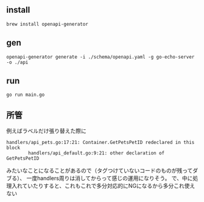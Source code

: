 ## install
```
brew install openapi-generator
```

## gen
```
openapi-generator generate -i ./schema/openapi.yaml -g go-echo-server -o ./api
```

## run
```
go run main.go
```

## 所管

例えばラベルだけ張り替えた際に
```
handlers/api_pets.go:17:21: Container.GetPetsPetID redeclared in this block
        handlers/api_default.go:9:21: other declaration of GetPetsPetID
```
みたいなことになることがあるので（タグつけていないコードのものが残ってダブる）、
一度handlers周りは消してからって感じの運用になりそう。
で、中に処理入れていたりすると、これもこれで多分対応的にNGになるから多分これ使えない
